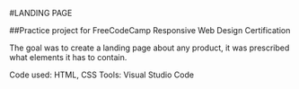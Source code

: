 #LANDING PAGE

##Practice project for FreeCodeCamp Responsive Web Design Certification

The goal was to create a landing page about any product, it was prescribed what elements it has to contain.

Code used: HTML, CSS
Tools: Visual Studio Code
